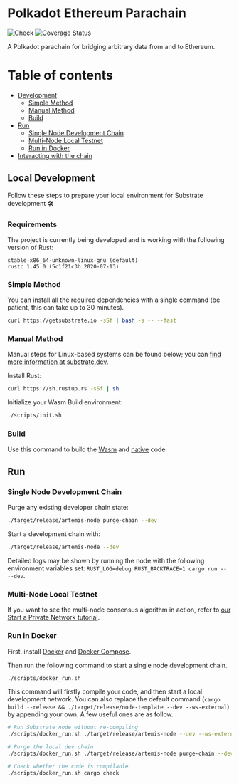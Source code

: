 # Polkadot Ethereum Parachain
![Check](https://github.com/Snowfork/polkadot-ethereum/workflows/Check/badge.svg)
[![Coverage Status](https://coveralls.io/repos/github/Snowfork/polkadot-ethereum/badge.svg)](https://coveralls.io/github/Snowfork/polkadot-ethereum)

A Polkadot parachain for bridging arbitrary data from and to Ethereum.

# Table of contents

* [Development](#local-development)
    * [Simple Method](#simple-method)
    * [Manual Method](#manual-method)
    * [Build](#build)
* [Run](#run)
    * [Single Node Development Chain](#single-node-development-chain)
    * [Multi-Node Local Testnet](#multi-node-local-testnet)
    * [Run in Docker](#run-in-docker)
* [Interacting with the chain](#interacting-with-the-chain)


## Local Development

Follow these steps to prepare your local environment for Substrate development :hammer_and_wrench:

### Requirements

The project is currently being developed and is working with the following version of Rust:
```
stable-x86_64-unknown-linux-gnu (default)
rustc 1.45.0 (5c1f21c3b 2020-07-13)
```

### Simple Method

You can install all the required dependencies with a single command (be patient, this can take up
to 30 minutes).

```bash
curl https://getsubstrate.io -sSf | bash -s -- --fast
```

### Manual Method

Manual steps for Linux-based systems can be found below; you can
[find more information at substrate.dev](https://substrate.dev/docs/en/knowledgebase/getting-started/#manual-installation).

Install Rust:

```bash
curl https://sh.rustup.rs -sSf | sh
```

Initialize your Wasm Build environment:

```bash
./scripts/init.sh
```

### Build

Use this command to build the [Wasm](https://substrate.dev/docs/en/knowledgebase/advanced/executor#wasm-execution)
and [native](https://substrate.dev/docs/en/knowledgebase/advanced/executor#native-execution) code:

## Run

### Single Node Development Chain

Purge any existing developer chain state:

```bash
./target/release/artemis-node purge-chain --dev
```

Start a development chain with:

```bash
./target/release/artemis-node --dev
```

Detailed logs may be shown by running the node with the following environment variables set:
`RUST_LOG=debug RUST_BACKTRACE=1 cargo run -- --dev`.

### Multi-Node Local Testnet

If you want to see the multi-node consensus algorithm in action, refer to
[our Start a Private Network tutorial](https://substrate.dev/docs/en/tutorials/start-a-private-network/).

### Run in Docker

First, install [Docker](https://docs.docker.com/get-docker/) and
[Docker Compose](https://docs.docker.com/compose/install/).

Then run the following command to start a single node development chain.

```bash
./scripts/docker_run.sh
```

This command will firstly compile your code, and then start a local development network. You can
also replace the default command (`cargo build --release && ./target/release/node-template --dev --ws-external`)
by appending your own. A few useful ones are as follow.

```bash
# Run Substrate node without re-compiling
./scripts/docker_run.sh ./target/release/artemis-node --dev --ws-external

# Purge the local dev chain
./scripts/docker_run.sh ./target/release/artemis-node purge-chain --dev

# Check whether the code is compilable
./scripts/docker_run.sh cargo check
```

